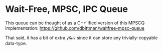 # Wait-Free, MPSC, IPC Queue

This queue can be thought of as a C++'ified version of this MPSCQ implementation:
https://github.com/dbittman/waitfree-mpsc-queue

That said, it has a bit of extra 𝒻𝓁𝒶𝒾𝓇 since it can store any trivially-copyable data-type. 
